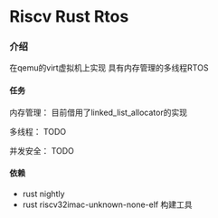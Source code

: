# Riscv Rust Rtos

### 介绍
在qemu的virt虚拟机上实现
具有内存管理的多线程RTOS

#### 任务
内存管理：
    目前借用了linked_list_allocator的实现


多线程：
    TODO


并发安全：
    TODO


#### 依赖
- rust nightly 
- rust riscv32imac-unknown-none-elf 构建工具